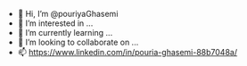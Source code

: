 - 👋 Hi, I’m @pouriyaGhasemi
- 👀 I’m interested in ...
- 🌱 I’m currently learning ...
- 💞️ I’m looking to collaborate on ...
- 📫  https://www.linkedin.com/in/pouria-ghasemi-88b7048a/ 

<!---
pouriyaGhasemi/pouriyaGhasemi is a ✨ special ✨ repository because its `README.md` (this file) appears on your GitHub profile.
You can click the Preview link to take a look at your changes.
--->
